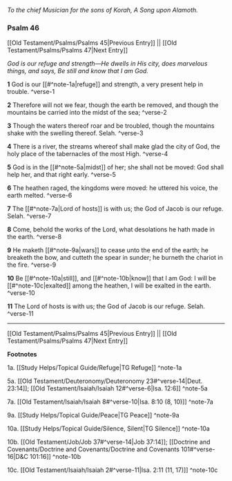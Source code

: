 *To the chief Musician for the sons of Korah, A Song upon Alamoth.*

### Psalm 46

[[Old Testament/Psalms/Psalms 45|Previous Entry]]  ||  [[Old Testament/Psalms/Psalms 47|Next Entry]]

*God is our refuge and strength—He dwells in His city, does marvelous things, and says, Be still and know that I am God.*

**1**  God is our [[#^note-1a|refuge]] and strength, a very present help in trouble. ^verse-1

**2**  Therefore will not we fear, though the earth be removed, and though the mountains be carried into the midst of the sea; ^verse-2

**3**  Though the waters thereof roar and be troubled, though the mountains shake with the swelling thereof. Selah. ^verse-3

**4**  There is a river, the streams whereof shall make glad the city of God, the holy place of the tabernacles of the most High. ^verse-4

**5**  God is in the [[#^note-5a|midst]] of her; she shall not be moved: God shall help her, and that right early. ^verse-5

**6**  The heathen raged, the kingdoms were moved: he uttered his voice, the earth melted. ^verse-6

**7**  The [[#^note-7a|Lord of hosts]] is with us; the God of Jacob is our refuge. Selah. ^verse-7

**8**  Come, behold the works of the Lord, what desolations he hath made in the earth. ^verse-8

**9**  He maketh [[#^note-9a|wars]] to cease unto the end of the earth; he breaketh the bow, and cutteth the spear in sunder; he burneth the chariot in the fire. ^verse-9

**10**  Be [[#^note-10a|still]], and [[#^note-10b|know]] that I am God: I will be [[#^note-10c|exalted]] among the heathen, I will be exalted in the earth. ^verse-10

**11**  The Lord of hosts is with us; the God of Jacob is our refuge. Selah. ^verse-11


---
[[Old Testament/Psalms/Psalms 45|Previous Entry]]  ||  [[Old Testament/Psalms/Psalms 47|Next Entry]]


**Footnotes**


1a. [[Study Helps/Topical Guide/Refuge|TG Refuge]] ^note-1a

5a. [[Old Testament/Deuteronomy/Deuteronomy 23#^verse-14|Deut. 23:14]]; [[Old Testament/Isaiah/Isaiah 12#^verse-6|Isa. 12:6]] ^note-5a

7a. [[Old Testament/Isaiah/Isaiah 8#^verse-10|Isa. 8:10 (8, 10)]] ^note-7a

9a. [[Study Helps/Topical Guide/Peace|TG Peace]] ^note-9a

10a. [[Study Helps/Topical Guide/Silence, Silent|TG Silence]] ^note-10a

10b. [[Old Testament/Job/Job 37#^verse-14|Job 37:14]]; [[Doctrine and Covenants/Doctrine and Covenants/Doctrine and Covenants 101#^verse-16|D&C 101:16]] ^note-10b

10c. [[Old Testament/Isaiah/Isaiah 2#^verse-11|Isa. 2:11 (11, 17)]] ^note-10c